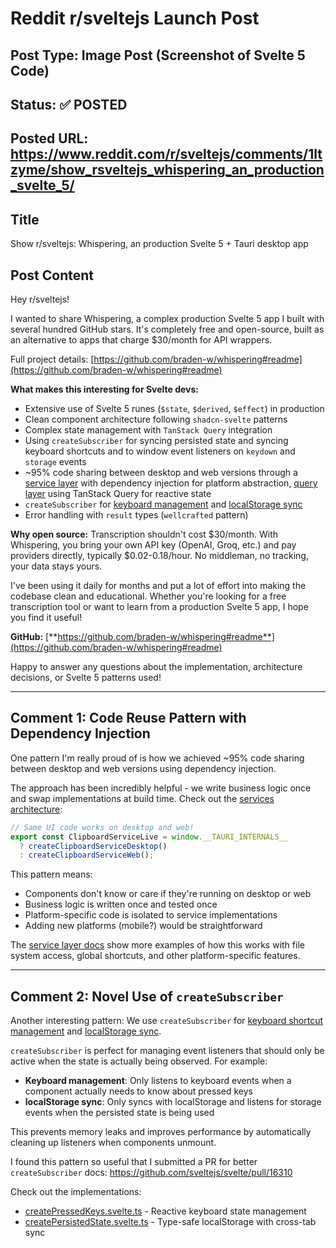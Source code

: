 # Reddit r/sveltejs Launch Post

## Post Type: **Image Post (Screenshot of Svelte 5 Code)**

## Status: ✅ POSTED

## Posted URL: https://www.reddit.com/r/sveltejs/comments/1ltzyme/show_rsveltejs_whispering_an_production_svelte_5/

## Title

Show r/sveltejs: Whispering, an production Svelte 5 + Tauri desktop app

## Post Content


Hey r/sveltejs!

I wanted to share Whispering, a complex production Svelte 5 app I built with several hundred GitHub stars. It's completely free and open-source, built as an alternative to apps that charge $30/month for API wrappers.

Full project details: [https://github.com/braden-w/whispering#readme](https://github.com/braden-w/whispering#readme)

**What makes this interesting for Svelte devs:**

* Extensive use of Svelte 5 runes (`$state`, `$derived`, `$effect`) in production
* Clean component architecture following `shadcn-svelte` patterns
* Complex state management with `TanStack Query` integration
* Using `createSubscriber` for syncing persisted state and syncing keyboard shortcuts and to window event listeners on `keydown` and `storage` events
* \~95% code sharing between desktop and web versions through a [service layer](https://github.com/braden-w/whispering/tree/main/apps/app/src/lib/services#readme) with dependency injection for platform abstraction, [query layer](https://github.com/braden-w/whispering/tree/main/apps/app/src/lib/query#readme) using TanStack Query for reactive state
* `createSubscriber` for [keyboard management](https://github.com/braden-w/whispering/blob/main/apps/app/src/lib/utils/createPressedKeys.svelte.ts) and [localStorage sync](https://github.com/braden-w/whispering/blob/main/apps/app/src/lib/utils/createPersistedState.svelte.ts)
* Error handling with `result` types (`wellcrafted` pattern)

**Why open source:** Transcription shouldn't cost $30/month. With Whispering, you bring your own API key (OpenAI, Groq, etc.) and pay providers directly, typically $0.02-0.18/hour. No middleman, no tracking, your data stays yours.

I've been using it daily for months and put a lot of effort into making the codebase clean and educational. Whether you're looking for a free transcription tool or want to learn from a production Svelte 5 app, I hope you find it useful!

**GitHub:** [**https://github.com/braden-w/whispering#readme**](https://github.com/braden-w/whispering#readme)

Happy to answer any questions about the implementation, architecture decisions, or Svelte 5 patterns used!

---

## Comment 1: Code Reuse Pattern with Dependency Injection

One pattern I'm really proud of is how we achieved ~95% code sharing between desktop and web versions using dependency injection.

The approach has been incredibly helpful - we write business logic once and swap implementations at build time. Check out the [services architecture](https://github.com/braden-w/whispering/tree/main/apps/app/src/lib/services#readme):

```typescript
// Same UI code works on desktop and web!
export const ClipboardServiceLive = window.__TAURI_INTERNALS__
  ? createClipboardServiceDesktop() 
  : createClipboardServiceWeb();
```

This pattern means:
- Components don't know or care if they're running on desktop or web
- Business logic is written once and tested once
- Platform-specific code is isolated to service implementations
- Adding new platforms (mobile?) would be straightforward

The [service layer docs](https://github.com/braden-w/whispering/tree/main/apps/app/src/lib/services#readme) show more examples of how this works with file system access, global shortcuts, and other platform-specific features.

---

## Comment 2: Novel Use of `createSubscriber` 

Another interesting pattern: We use `createSubscriber` for [keyboard shortcut management](https://github.com/braden-w/whispering/blob/main/apps/app/src/lib/utils/createPressedKeys.svelte.ts) and [localStorage sync](https://github.com/braden-w/whispering/blob/main/apps/app/src/lib/utils/createPersistedState.svelte.ts).

`createSubscriber` is perfect for managing event listeners that should only be active when the state is actually being observed. For example:

- **Keyboard management**: Only listens to keyboard events when a component actually needs to know about pressed keys
- **localStorage sync**: Only syncs with localStorage and listens for storage events when the persisted state is being used

This prevents memory leaks and improves performance by automatically cleaning up listeners when components unmount.

I found this pattern so useful that I submitted a PR for better `createSubscriber` docs: https://github.com/sveltejs/svelte/pull/16310

Check out the implementations:
- [createPressedKeys.svelte.ts](https://github.com/braden-w/whispering/blob/main/apps/app/src/lib/utils/createPressedKeys.svelte.ts) - Reactive keyboard state management
- [createPersistedState.svelte.ts](https://github.com/braden-w/whispering/blob/main/apps/app/src/lib/utils/createPersistedState.svelte.ts) - Type-safe localStorage with cross-tab sync
